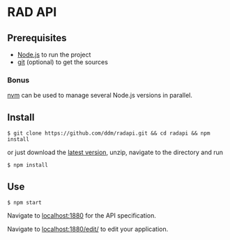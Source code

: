 # RAD API

## Prerequisites

 * [Node.js](https://nodejs.org/) to run the project
 * [git](https://git-scm.com/) (optional) to get the sources

### Bonus
[nvm](https://github.com/creationix/nvm) can be used to manage several Node.js versions in parallel.

## Install

    $ git clone https://github.com/ddm/radapi.git && cd radapi && npm install

or just download the [latest version](https://github.com/ddm/radapi/archive/master.zip), unzip, navigate to the directory and run

    $ npm install

## Use

    $ npm start

Navigate to [localhost:1880](http://localhost:1880/) for the API specification.

Navigate to [localhost:1880/edit/](http://localhost:1880/edit/) to edit your application.
